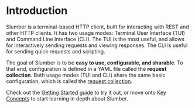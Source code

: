 # Introduction

Slumber is a terminal-based HTTP client, built for interacting with REST and other HTTP clients. It has two usage modes: Terminal User Interface (TUI) and Command Line Interface (CLI). The TUI is the most useful, and allows for interactively sending requests and viewing responses. The CLI is useful for sending quick requests and scripting.

The goal of Slumber is to be **easy to use, configurable, and sharable**. To that end, configuration is defined in a YAML file called the **request collection**. Both usage modes (TUI and CLI) share the same basic configuration, which is called the [request collection](./api/request_collection/index.md).

Check out the [Getting Started guide](./getting_started.md) to try it out, or move onto [Key Concepts](./user_guide/key_concepts.md) to start learning in depth about Slumber.
